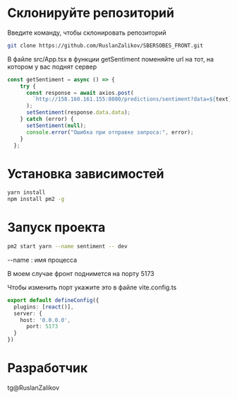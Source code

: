# Склонируйте репозиторий
Введите команду, чтобы склонировать репозиторий
```bash
git clone https://github.com/RuslanZalikov/SBERSOBES_FRONT.git
```

В файле src/App.tsx в функции getSentiment поменяйте url на тот, на котором у вас поднят сервер
```ts
const getSentiment = async () => {
    try {
      const response = await axios.post(
        `http://158.160.161.155:8080/predictions/sentiment?data=${text}`
      );
      setSentiment(response.data.data);
    } catch (error) {
      setSentiment(null);
      console.error("Ошибка при отправке запроса:", error);
    }
  };
```
# Установка зависимостей
```bash
yarn install
npm install pm2 -g
```
# Запуск проекта
```bash
pm2 start yarn --name sentiment -- dev
```
--name : имя процесса

В моем случае фронт поднимется на порту 5173

Чтобы изменить порт укажите это в файле vite.config.ts
```ts
export default defineConfig({
  plugins: [react()],
  server: {
  	host: '0.0.0.0',
	  port: 5173
  }
})
```

# Разработчик

tg@RuslanZalikov
